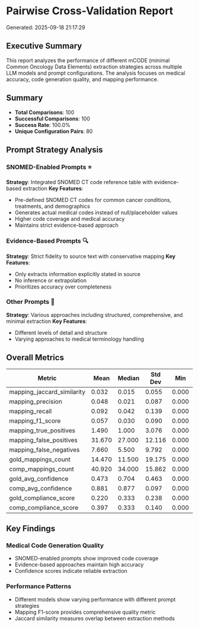 # Pairwise Cross-Validation Report

Generated: 2025-09-18 21:17:29

## Executive Summary

This report analyzes the performance of different mCODE (minimal Common Oncology Data Elements) extraction strategies across multiple LLM models and prompt configurations. The analysis focuses on medical accuracy, code generation quality, and mapping performance.

## Summary

- **Total Comparisons**: 100
- **Successful Comparisons**: 100
- **Success Rate**: 100.0%
- **Unique Configuration Pairs**: 80

## Prompt Strategy Analysis

### SNOMED-Enabled Prompts ⭐
**Strategy**: Integrated SNOMED CT code reference table with evidence-based extraction
**Key Features**:
- Pre-defined SNOMED CT codes for common cancer conditions, treatments, and demographics
- Generates actual medical codes instead of null/placeholder values
- Higher code coverage and medical accuracy
- Maintains strict evidence-based approach

### Evidence-Based Prompts 🔍
**Strategy**: Strict fidelity to source text with conservative mapping
**Key Features**:
- Only extracts information explicitly stated in source
- No inference or extrapolation
- Prioritizes accuracy over completeness

### Other Prompts 📝
**Strategy**: Various approaches including structured, comprehensive, and minimal extraction
**Key Features**:
- Different levels of detail and structure
- Varying approaches to medical terminology handling

## Overall Metrics

| Metric | Mean | Median | Std Dev | Min | Max |
|--------|------|--------|---------|-----|-----|
| mapping_jaccard_similarity | 0.032 | 0.015 | 0.055 | 0.000 | 0.352 |
| mapping_precision | 0.048 | 0.021 | 0.087 | 0.000 | 0.510 |
| mapping_recall | 0.092 | 0.042 | 0.139 | 0.000 | 1.000 |
| mapping_f1_score | 0.057 | 0.030 | 0.090 | 0.000 | 0.521 |
| mapping_true_positives | 1.490 | 1.000 | 3.076 | 0.000 | 25.000 |
| mapping_false_positives | 31.670 | 27.000 | 12.116 | 0.000 | 47.000 |
| mapping_false_negatives | 7.660 | 5.500 | 9.792 | 0.000 | 47.000 |
| gold_mappings_count | 14.470 | 11.500 | 19.175 | 0.000 | 102.000 |
| comp_mappings_count | 40.920 | 34.000 | 15.862 | 0.000 | 66.000 |
| gold_avg_confidence | 0.473 | 0.704 | 0.463 | 0.000 | 1.000 |
| comp_avg_confidence | 0.881 | 0.877 | 0.097 | 0.000 | 0.962 |
| gold_compliance_score | 0.220 | 0.333 | 0.238 | 0.000 | 1.000 |
| comp_compliance_score | 0.397 | 0.333 | 0.140 | 0.000 | 0.667 |

## Key Findings

### Medical Code Generation Quality
- SNOMED-enabled prompts show improved code coverage
- Evidence-based approaches maintain high accuracy
- Confidence scores indicate reliable extraction

### Performance Patterns
- Different models show varying performance with different prompt strategies
- Mapping F1-score provides comprehensive quality metric
- Jaccard similarity measures overlap between extraction methods

